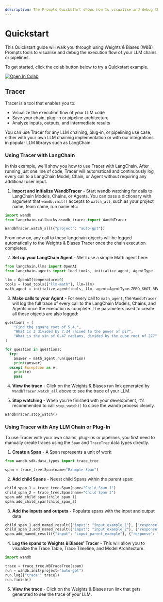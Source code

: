 ```yaml
---
description: The Prompts Quickstart shows how to visualise and debug the execution flow of your LLM chains and pipelines
---
```


# Quickstart

<head>
  <title>Prompts Quickstart</title>
</head>


This Quickstart guide will walk you through using Weights & Biases (W&B) Prompts tools to visualise and debug the execution flow of your LLM chains or pipelines.

To get started, click the colab button below to try a Quickstart example. 

[![Open In Colab](https://colab.research.google.com/assets/colab-badge.svg)](http://wandb.me/prompts-quickstart)

## Tracer
Tracer is a tool that enables you to:

- Visualize the execution flow of your LLM code
- Save your chain, plug-in or pipeline architecture
- Analyze inputs, outputs, and intermediate results

You can use Tracer for any LLM chaining, plug-in, or pipelining use case, either with your own LLM chaining implementation or with our integrations in popular LLM librarys such as LangChain.


### Using Tracer with LangChain

In this example, we'll show you how to use Tracer with LangChain. After running just one line of code, Tracer will automaticall and continuously log every call to a LangChain Model, Chain, or Agent without requiring any additional user input.

1. **Import and initialize WandbTracer** - Start wandb watching for calls to LangChain Models, Chains, or Agents. You can pass a dictionary with argument that `wandb.init()` accepts to `watch_all`, such as your project name, team name, run name etc:

```python
import wandb
from langchain.callbacks.wandb_tracer import WandbTracer

WandbTracer.watch_all({"project": "auto-gpt"})
```

From now on, any call to these langchain objects will be logged automatically to the Weights & Biases Tracer once the chain execution completes.

2. **Set up your LangChain Agent** - We'll use a simple Math agent here:

```python
from langchain.llms import OpenAI
from langchain.agents import load_tools, initialize_agent, AgentType

llm = OpenAI(temperature=0)
tools = load_tools(["llm-math"], llm=llm)
math_agent = initialize_agent(tools, llm, agent=AgentType.ZERO_SHOT_REACT_DESCRIPTION)
```

3. **Make calls to your Agent** - For every call to `math_agent`, the `WandbTracer` will log the full trace of every call to the LangChain Models, Chains, and Agents once the execution is complete. The parameters used to create all these objects are also logged:

```python
questions = [
    "Find the square root of 5.4.",
    "What is 3 divided by 7.34 raised to the power of pi?",
    "What is the sin of 0.47 radians, divided by the cube root of 27?"
]

for question in questions:
  try:
    answer = math_agent.run(question)
    print(answer)
  except Exception as e:
    print(e)
    pass
```

4. **View the trace** - Click on the Weights & Biases run link generated by `WandbTracer.watch_all` above to see the trace of your LLM.


5. **Stop watching** - When you're finished with your development, it's recommended to call `stop_watch()` to close the wandb process cleanly. 

```python
WandbTracer.stop_watch()
```

### Using Tracer with Any LLM Chain or Plug-In

To use Tracer with your own chains, plug-ins or pipelines, you first need to manually create traces using the `Span` and `TraceTree` data types directly.

1. **Create a Span** - A Span represents a unit of work:

```python
from wandb.sdk.data_types import trace_tree

span = trace_tree.Span(name="Example Span")
```

2. **Add child Spans** - Neest child Spans within the parent span:

```python
child_span_1 = trace_tree.Span(name="Child Span 1")
child_span_2 = trace_tree.Span(name="Child Span 2")
span.add_child_span(child_span_1)
span.add_child_span(child_span_2)
```

3. **Add the inputs and outputs** - Populate spans with the input and output data

```python
child_span_1.add_named_result({"input": "input_example_1"}, {"response": "response_example_1"})
child_span_2.add_named_result({"input": "input_example_2"}, {"response": "response_example_2"})
span.add_named_result({"input": "input_parent_example"}, {"response": "response_parent_example"})
```

4. **Log the spans to Weights & Biases' Tracer** - This will allow you to visualize the Trace Table, Trace Timeline, and Model Architecture.

```python
import wandb 

trace = trace_tree.WBTraceTree(span)
run = wandb.init(project="auto-gpt")
run.log({"trace": trace})
run.finish()
```
5. **View the trace** - Click on the Weights & Biases run link that gets generated to see the trace of your LLM.